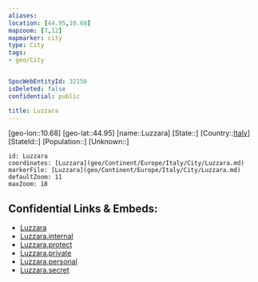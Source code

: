 ```yaml
---
aliases: 
location: [44.95,10.68]
mapzoom: [7,12] 
mapmarker: city 
type: City
tags:
- geo/City


SpocWebEntityId: 32156
isDeleted: false
confidential: public

title: Luzzara
---
```

[geo-lon::10.68]
[geo-lat::44.95]
[name::Luzzara]
[State::]
[Country::[Italy](geo/Continent/Europe/Italy.md)]
[StateId::]
[Population::]
[Unknown::]


```leaflet
id: Luzzara
coordinates: [Luzzara](geo/Continent/Europe/Italy/City/Luzzara.md)
markerFile: [Luzzara](geo/Continent/Europe/Italy/City/Luzzara.md)
defaultZoom: 11 
maxZoom: 18
```


## Confidential Links & Embeds: 
- [Luzzara](../../../../../../_public/geo/Continent/Europe/Italy/City/Luzzara.md) 
- [Luzzara.internal](../../../../../../_internal/geo/Continent/Europe/Italy/City/Luzzara.internal.md) 
- [Luzzara.protect](../../../../../../_protect/geo/Continent/Europe/Italy/City/Luzzara.protect.md) 
- [Luzzara.private](../../../../../../_private/geo/Continent/Europe/Italy/City/Luzzara.private.md) 
- [Luzzara.personal](../../../../../../_personal/geo/Continent/Europe/Italy/City/Luzzara.personal.md) 
- [Luzzara.secret](../../../../../../_secret/geo/Continent/Europe/Italy/City/Luzzara.secret.md) 
